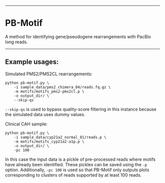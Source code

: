 ----
# PB-Motif

A method for identifying gene/pseudogene rearrangements with PacBio long reads.

----
## Example usages:

Simulated PMS2/PMS2CL rearrangements:

`python pb-motif.py \ `  
`    -i sample_data/pms2_chimera_04/reads.fq.gz \ `  
`    -m motifs/motifs_pms2-pms2cl.p \ `  
`    -o output_dir/ \ `  
`    --skip-qs`

`--skip-qs` is used to bypass quality-score filtering in this instance because the simulated data uses dummy values.

Clinical CAH sample:

`python pb-motif.py \ `  
`    -i sample_data/cyp21a2_normal_01/reads.p \ `  
`    -m motifs/motifs_cyp21a2-a1p.p \ `  
`    -o output_dir/ \ `  
`    -pc 100`

In this case the input data is a pickle of pre-processed reads where motifs have already been identified. These pickles can be saved using the `-p` option. Additionally, `-pc 100` is used so that PB-Motif only outputs plots corresponding to clusters of reads supported by at least 100 reads.
